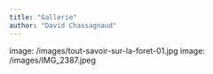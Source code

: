 ```yaml
---
title: "Gallerie"
author: "David Chassagnaud"
---
```


image: /images/tout-savoir-sur-la-foret-01.jpg
image: /images/IMG_2387.jpeg